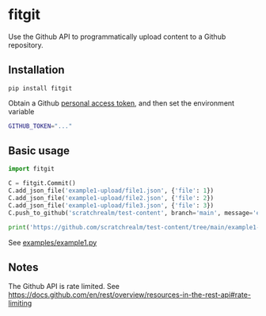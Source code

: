 # fitgit

Use the Github API to programmatically upload content to a Github repository.

## Installation

```
pip install fitgit
```

Obtain a Github [personal access token](https://docs.github.com/en/authentication/keeping-your-account-and-data-secure/creating-a-personal-access-token), and then set the environment variable

```bash
GITHUB_TOKEN="..."
```

## Basic usage

```python
import fitgit

C = fitgit.Commit()
C.add_json_file('example1-upload/file1.json', {'file': 1})
C.add_json_file('example1-upload/file2.json', {'file': 2})
C.add_json_file('example1-upload/file3.json', {'file': 3})
C.push_to_github('scratchrealm/test-content', branch='main', message='example1')

print('https://github.com/scratchrealm/test-content/tree/main/example1-upload')
```

See [examples/example1.py](examples/example1.py)

## Notes

The Github API is rate limited. See https://docs.github.com/en/rest/overview/resources-in-the-rest-api#rate-limiting


